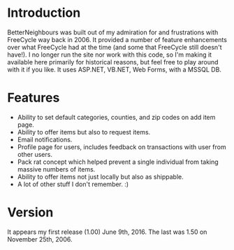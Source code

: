 # Introduction
BetterNeighbours was built out of my admiration for and frustrations with FreeCycle way back in 2006. It provided a number of feature enhancements over what FreeCycle had at the time (and some that FreeCycle still doesn't have!). I no longer run the site nor work with this code, so I'm making it available here primarily for historical reasons, but feel free to play around with it if you like. It uses ASP.NET, VB.NET, Web Forms, with a MSSQL DB.

# Features
* Ability to set default categories, counties, and zip codes on add item page.
* Ability to offer items but also to request items.
* Email notifications.
* Profile page for users, includes feedback on transactions with user from other users.
* Pack rat concept which helped prevent a single individual from taking massive numbers of items.
* Ability to offer items not just locally but also as shippable.
* A lot of other stuff I don't remember. :)

# Version
It appears my first release (1.00) June 9th, 2016. The last was 1.50 on November 25th, 2006.

